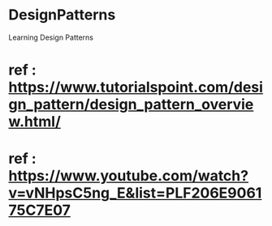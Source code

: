 # DesignPatterns
Learning Design Patterns 

# ref : https://www.tutorialspoint.com/design_pattern/design_pattern_overview.html/
# ref : https://www.youtube.com/watch?v=vNHpsC5ng_E&list=PLF206E906175C7E07
